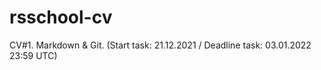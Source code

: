 # rsschool-cv
CV#1. Markdown &amp; Git. (Start task: 21.12.2021 / Deadline task: 03.01.2022 23:59 UTC)
